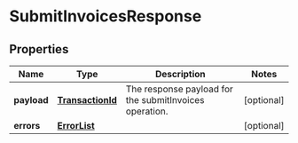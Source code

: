 
# SubmitInvoicesResponse

## Properties
Name | Type | Description | Notes
------------ | ------------- | ------------- | -------------
**payload** | [**TransactionId**](TransactionId.md) | The response payload for the submitInvoices operation. |  [optional]
**errors** | [**ErrorList**](ErrorList.md) |  |  [optional]



